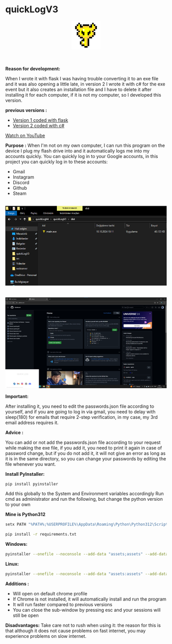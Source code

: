 # quickLogV3


<p align="center">
  <img src="https://github.com/f3riend/quickLogV3/blob/main/quickLog.png" alt="Logo" />
  <br><br><br>
</p>


**Reason for development:**

When I wrote it with flask I was having trouble converting it to an exe file and it was also opening a little late, in version 2 I wrote it with c# for the exe event but it also creates an installation file and I have to delete it after installing it for each computer, if it is not my computer, so I developed this version.


**previous versions :**
- <a href="https://github.com/f3riend/quickLogV1">Version 1 coded with flask</a>
- <a href="https://github.com/f3riend/quickLogV2"> Version 2 coded with c#</a>

[Watch on YouTube](https://www.youtube.com/watch?v=YtpKfUF81B4)


**Purpose :**
When I'm not on my own computer, I can run this program on the device I plug my flash drive into and it automatically logs me into my accounts quickly.
You can quickly log in to your Google accounts, in this project you can quickly log in to these accounts:

- Gmail
- Instagram
- Discord
- Github
- Steam

<p align="center">
  <br>
  <img src="https://github.com/f3riend/quickLogV3/blob/main/quickLogPreview.png" alt="Preview" />
  <br><br><br>
  <img src="https://github.com/f3riend/quickLogV3/blob/main/quickLogPreview2.png" alt="Main" />
  <br>
</p>


**Important:**

After installing it, you need to edit the passwords.json file according to yourself, and if you are going to log in via gmail, you need to delay with sleep(180) for emails that require 2-step verification, in my case, my 3rd email address requires it.


**Advice :**

You can add or not add the passwords.json file according to your request while making the exe file, if you add it, you need to print it again in case of password change, but if you do not add it, it will not give an error as long as it is in the same directory, so you can change your passwords by editing the file whenever you want.

**Install PyInstaller:**
```bash
pip install pyinstaller
```

Add this globally to the System and Environment variables accordingly
Run cmd as administrator and run the following, but change the python version to your own

**Mine is Python312**

```bash
setx PATH "%PATH%;%USERPROFILE%\AppData\Roaming\Python\Python312\Scripts"
```


```bash
pip install -r requirements.txt
```
**Windows:**
```bash
pyinstaller --onefile --noconsole --add-data "assets;assets" --add-data "passwords.json;." --icon=quickLog.ico main.py
```

**Linux:**
```bash
pyinstaller --onefile --noconsole --add-data "assets:assets" --add-data "passwords.json:." --icon=quickLog.ico main.py
```



**Additions :**

- Will open on default chrome profile
- If Chrome is not installed, it will automatically install and run the program
- It will run faster compared to previous versions
- You can close the sub-window by pressing esc and your sessions will still be open

**Disadvantages:**
Take care not to rush when using it: the reason for this is that although it does not cause problems on fast internet, you may experience problems on slow internet.
